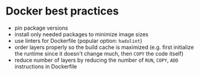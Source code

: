 # Docker best practices

- pin package versions
- install only needed packages to minimize image sizes
- use linters for Dockerfile (popular option: `hadolint`)
- order layers properly so the build cache is maximized (e.g. first initialize the runtime since it doesn't change much, then `COPY` the code itself)
- reduce number of layers by reducing the number of `RUN`, `COPY`, `ADD` instructions in Dockerfile
